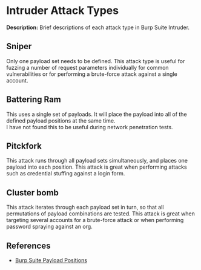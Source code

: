 # Intruder Attack Types

**Description:** Brief descriptions of each attack type in Burp Suite Intruder.

## Sniper

Only one payload set needs to be defined. This attack type is useful for fuzzing a number of request parameters individually for common vulnerabilities or for performing a brute-force attack against a single account.

## Battering Ram

This uses a single set of payloads. It will place the payload into all of the defined payload positions at the same time. \
I have not found this to be useful during network penetration tests.

## Pitckfork

This attack runs through all payload sets simultaneously, and places one payload into each position. This attack is great when performing attacks such as credential stuffing against a login form.

## Cluster bomb

This attack iterates through each payload set in turn, so that all permutations of payload combinations are tested. This attack is great when targeting several accounts for a brute-force attack or when performing password spraying against an org. 

## References
* [Burp Suite Payload Positions](https://portswigger.net/burp/documentation/desktop/tools/intruder/positions)

